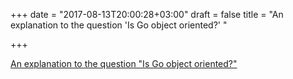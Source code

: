 +++
date = "2017-08-13T20:00:28+03:00"
draft = false
title = "An explanation to the question 'Is Go object oriented?'  "

+++

<p><a href="https://flaviocopes.com/golang-is-go-object-oriented/">An explanation to the question "Is Go object oriented?"  </a></p>

